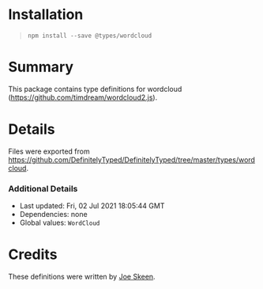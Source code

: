 # Installation
> `npm install --save @types/wordcloud`

# Summary
This package contains type definitions for wordcloud (https://github.com/timdream/wordcloud2.js).

# Details
Files were exported from https://github.com/DefinitelyTyped/DefinitelyTyped/tree/master/types/wordcloud.

### Additional Details
 * Last updated: Fri, 02 Jul 2021 18:05:44 GMT
 * Dependencies: none
 * Global values: `WordCloud`

# Credits
These definitions were written by [Joe Skeen](https://github.com/joeskeen).
